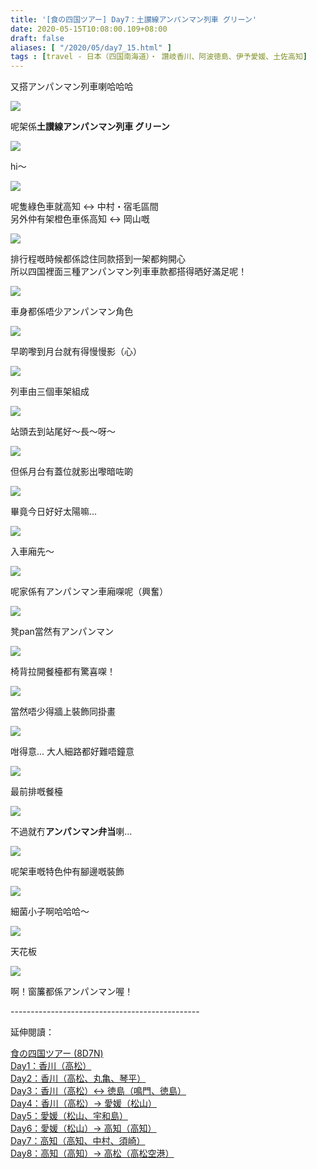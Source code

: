 ```yaml
---
title: '[食の四国ツアー] Day7：土讃線アンパンマン列車 グリーン'
date: 2020-05-15T10:08:00.109+08:00
draft: false
aliases: [ "/2020/05/day7_15.html" ]
tags : [travel - 日本（四国南海道）・ 讚岐香川、阿波徳島、伊予愛媛、土佐高知]
---
```


又搭アンパンマン列車喇哈哈哈

![](/images/shikoku7k.jpg)

呢架係**土讃線アンパンマン列車 グリーン**

![](https://0hnxla.ch.files.1drv.com/y4mkFoOjnrQvMMD5HtSxwbJCpKH6s_-u1JjZy3q52mfipz-advocQKNBOUO98NbEFgZScMd5Fy1M2lS_cRJoNdvF1nHJLOY0JYNFmcEoJTy7zlpGpzi9ptFzYDdQi191m8QlQsFID_r4Hf16tbSKJv_trHIL664zThdMU3byAuNoynAWO70i_wNgy747SmCUgFm7Acj6daSgWN8UJKXrUQ9qw?width=660&height=372&cropmode=none)

hi～

![](https://0hnyla.ch.files.1drv.com/y4mtkjEAa6lzvDug7vpL8ZlCBsCqiNSD475qmqSZH6fhwlbk7sIgb2NKIHui-JPwXSA-7PKw19jNbPBQ8ffdkZbjZfJlJYg4KXdDByvpFe3HLb3U8WUq_Y6rjqZXBP1xFcAXZ4W-YEEsvhug1II9Og8yZa99BgieomTtBepCNH1JhcmzSXL2nZ-D86NTwCtOMy9dhmmh8YuFyg3lYRI7YWxuA?width=660&height=372&cropmode=none)

呢隻綠色車就高知 ↔ 中村・宿毛區間 \
另外仲有架橙色車係高知 ↔ 岡山嘅

![](https://0hnzla.ch.files.1drv.com/y4mumUN4fXAdnEh4QPsI4u-1ysq1wPPah8siX6mE-4Fng1PHxFuF8x2_TAH8i9d-PTKk7_PZCdwrHJCWLaQrAdRO0JjEMcEs8iN7YERQXLc2wHSUherMaDNLRlf3-SSNVZvtRSJ4iXspO9vvRiCZ1fYIk0DjG-OjgFTmDxJbZdd1-1_jXwzq9NEjAUNAoYvjKsXRjq9c6B7e0YzBMLdvPDN5w?width=660&height=372&cropmode=none)

排行程嘅時候都係諗住同款搭到一架都夠開心 \
所以四国裡面三種アンパンマン列車車款都搭得晒好滿足呢！

![](https://0hnvla.ch.files.1drv.com/y4mmfmCv8zLdhjSBH7VgvNU3imSopG7bA-6RrTeO9IfATA-8vvPGuXhVTfevGEy6tbOgp9INJPFAoLss4Xzwan4X5W2rQc1K5nVVuR6RTBTzFTHI72-AcW6-Jhd1iXZZWEGpUFQaH450LuwIeJH9Wc-u-Gq9soi04n_HLkmW-IwznGBk-DQ-J9_nBFFpti78vk5mQ6YuU-r3dOHqHbOPnhfyg?width=660&height=372&cropmode=none)

車身都係唔少アンパンマン角色

![](https://z3ndla.ch.files.1drv.com/y4m_kqz2cpnS8fHiOhDsiLhDp6w_tMOegHW6bHfF5ZOO0gBLMnIBXcL1lAKsPGgGlWjzvDnT3NNgrKOKK1scxBN-tqG-rkuAL715WhvLtzBFLWaSuRChwd9G17W-q87C9mVCNu7Q57oWvNOVEheP5cuko2AOUdznGusREgxTmE5loyjmOo-zVAG05zQ5371DlCxBuiKxM1VF2OMqtT9LUjHnw?width=660&height=372&cropmode=none)

早啲嚟到月台就有得慢慢影（心）

![](https://z3nela.ch.files.1drv.com/y4mg6cXetYXhnnUjcmdiKqaEOaGX0UPeEb6fgQ3CyJYm0BqouZGbuX6j7xTxIwZq1yRXpiPdamnIv6yiGXB9PCL2RJ4x3fJZ8PMQLhlxQzQqy0-8ThsV6fl7WhhWKSsTknBlxebTExGoYv3E74SOe_0J0wixII0a3f6WzNPXBxSQoMzT-VEZzlxuqgIgyttugPCBitKIOgf_855tqSNjKuO9Q?width=660&height=372&cropmode=none)

列車由三個車架組成

![](https://z3nyla.ch.files.1drv.com/y4mwnDTgyw5cmsypDftShgqFEjnshE7tCmyvNijUd78JBAVPlDSQcSMRVVCuTJLg6S0kIqCg6qPBxiKB3D4XDgLMCYKfqLrgB-mj1PLrQ8f3JErF_EU7SGpFXsxBuadaEgyN5a4-_RDsXbzz4hcpCnDGycLngxnDGNUNyP01vj62ne9w6X3lWUxTKoS-OGzA9zYJ6eouyDOQsTf9KmgCxjaLA?width=660&height=372&cropmode=none)

站頭去到站尾好～長～呀～

![](https://z3ncla.ch.files.1drv.com/y4mc3Et2l-oGcXxN9W6DZySWvwUIm_ZYwHstwql4x6VLXCS0o6LoYs2JkNvWQOTiumTm-hyYOe0S02vm1_vLCbbAeEZiAcWbbanF0KXsCe97crsYlI49Q7vTPdxJy9FJ0n4Ky3AzpkCxHH0HKwuF8Am_6lGqP9YnkhX-1ns2o5SGFIcmF8YKZhBUkaY5Goc-A8jFzj0-8RRLLq0Iw4D_eQYbA?width=660&height=372&cropmode=none)

但係月台有蓋位就影出嚟暗咗啲

![](https://z3nbla.ch.files.1drv.com/y4m3UXkqcWJFuNLPguBPULR7r7VkKMRpTFE5bAPg668RwQsXXaGFm8pcslVe0G2kW-ICY5sIZ7f7R0cr4n4yaBopSwE1IXgJQis8AhLUau2kgb4H8_XiasJke68mCfMfgAMTMGrGGCWqTkdszVkrzfeUEEucXFj3KrFzD8JPxGf_WWmrEUV4GSLt39Bt0q4JT65TEhUB9Uwq1T1f4nnpv4Z7A?width=660&height=372&cropmode=none)

畢竟今日好好太陽嘛...

![](https://z3nzla.ch.files.1drv.com/y4m-hUyFHH6DxhX9Bc0iMQ_cpfoF_UgATCLuX_YFLd7lSj00CcIlQzRwlDX64VmHXhw6ls7E7M9BBM1HGprrXr4tuNfmBm_wk6BSJVHNP2Guj-o83Ft7LTIyWddtCwaohR3VEcrT3pTSRpURniciyUCCSlHaD6t6mFz148jro0ulVUbyBOrwY8vHrNQU3NcGF-cjSEvGtlD3AQXrypoAJX7-Q?width=660&height=372&cropmode=none)

入車廂先～

![](https://znnvla.ch.files.1drv.com/y4mTpSGoQqPVtqH0jMwZl7FV6pVOPH0_rS36gb7cyQxhCDkU2KFoZ4BWWXTdSmtH-P-gekk1X-x4JKqMFFXl54KtHER7N2JoBvcBqjt5KJYjNu4TVPC-9k3xjsiIEM59roNsXpoI0fp2h7YIkH1vcRvCuck1CCRsTMUV44mwKBIFt5sMBgKankNyNpjeRgsvrdNwh1s8BOD-P-9OXqCaDlp5w?width=660&height=372&cropmode=none)

呢家係有アンパンマン車廂㗎呢（興奮）

![](https://znncla.ch.files.1drv.com/y4mhN1-FAdZnHnhkGpoNK3QpSHHzH8DBhEIDoy5nyDc8Yq-iOzFwNV67bNlllLObXUFaaJ1oyIZIce23o8BwvU5qvVqUqFSVoJ0JOyI14ep6caEMhzrWNSd9hJXhq4zJqv6-rhO1ObyNz_xh-Kx_Md9IKIBlpXpfx1h3YXwVFVE7SH8_ehjFFNj3HXC-2UBGtGxU7g-u_j4FZnQ9bsxDSxIwA?width=660&height=372&cropmode=none)

凳pan當然有アンパンマン

![](https://zxnyla.ch.files.1drv.com/y4mz9g_sHuWVV0wvzjqPG6mjd7RBsiWhxNqXY-CdG8x4BRJ6s545LztiLfJEbEMuxTXHoCn2HEwrBjN_GwVHQuuy6dtgKUHYOo3gilUGRgaOucJWhdEdJ291BnFIQexkrRB9NyFnhj6VE5weeFfONq_902xQucIyqE5OsxEQfsmEuqObqBSJ7YomeSpMJwZD3I47tS4P98WQtGjZbABFh9SGw?width=660&height=372&cropmode=none)

椅背拉開餐檯都有驚喜㗎！

![](https://znnbla.ch.files.1drv.com/y4mHbRP05cESC6YAJmQalZuf0UeAluYgnXTUKItX5ZIL-0HBn5EQfRjILHrizo4IiDK2t_4tI7YOEHNnW8fszwruuRFbce1gcLSgUc_d_frayyzEa2twpMw8nMjt080D1t_l4a1l6G1D_GadGrg4AIeoRAweyu6LUoPJvB39YwRXlSgjoYJmQ1VymzVR47VQMFSpKV4Q4L8wN6djuV-ZVTmLA?width=660&height=372&cropmode=none)

當然唔少得牆上裝飾同掛畫

![](https://znnwla.ch.files.1drv.com/y4m3p-ogIe-1Op6GjM-vXoTEAl1CA9hm43KYTndGW5tGUHYgFXt3fGA4LU0Z8rYsSvM7Tz0Mf7uB59LdJw_3dh5nQgeEa9TGGb-wHUSXdKNLHMGG0kLPv0HgUsl5ms59gsJUZUJgLTkN5aicTNnAy6zYDLQ2cW-UbzEujjlQujJIONm4LCYSUVBU9HQB7pCnRSSNDG9-2x_UTVtdEIgVqBr-A?width=660&height=372&cropmode=none)

咁得意... 大人細路都好難唔鐘意

![](https://znnala.ch.files.1drv.com/y4mdZ2iDxUDNCknq9-kkh1G-rQyJjUTaEov6Q99hWXfQtt1HJ8dCrQ1__ASEO3IfBRmXASgr7kf86SApzfst3RgI7g01xOh9pOKZSlRavPFacgUY5HOtj9y5Ut8kaueyiBY7vhhsW0NmhwHpYV4lkhxbP3iY0mZBVHCcFpPn8R48BOMjSvTsshb71eG5JsqJoeDKMekXqpknkJ8QzLLTr838Q?width=660&height=372&cropmode=none)

最前排嘅餐檯

![](https://znnxla.ch.files.1drv.com/y4mEN27KSzZrAueaf0lUWrQ2iFqlK8di4aVXzhnVHVJUXN4yyg_aUJnxdsY5g0KYZ3uJL8EvIB2pWlYFnWuiNycT1RmzVaW0FPLXaXQxvorwLP4U6e9_dIjztNyoURaUxYQ3EsCq5TIq8h-z6xXk4xC8wUGXFjUenv-J59Xs9cH9lR09S5eryvEX1UuDEckrNo5gyh3Wybzez9hBz2lKAtiCg?width=660&height=372&cropmode=none)

不過就冇**アンパンマン弁当**喇...

![](https://znnyla.ch.files.1drv.com/y4mxDqLC6XlwzubstvOAgWWDJ1ecH2AiZV26run6n7jK4egYvsBgbt7HDVf1YuhZ8tQahn9LteA0TuRPeazVJhRAuOZBwgOATqu0trBL-eo37Lmjd1ZigPoTwQYXhbRtPicJzOacAxe6MqegppNN97RiiAGJGVtEoYp64ZqLSO0hMwiEBsF7vUxIcSijC11flOQS2SXUP6lIWy80IcsexxqkQ?width=660&height=372&cropmode=none)

呢架車嘅特色仲有腳邊嘅裝飾

![](https://znnzla.ch.files.1drv.com/y4mq2lUkr91Z1L9DzRhgBVQkxt2U4NpO3-juelpdZ0On_JZG3Hlx8GzUyzcUPeHbNIq0jjuzLIDA3vZUDqOpSGgaT_u32LyLJxCRzWepjYTr6YzfFOMMIbPNiUBuC6HNd6kEWUf01AwRXWtAj5cbrCtUHCJjTzYfs21sHKPh3TB4s38Us01jQ2FCgdG2hc4kg9Q4l1EvROw2JnEp8-YqJJXRQ?width=660&height=372&cropmode=none)

細菌小子啊哈哈哈～

![](https://znndla.ch.files.1drv.com/y4mZiOcQVpeNj4U6_wCHzb8aLFpi2u7BG36WwX-nq6tqtx0BltdjFPw7MkEHC6jAJ3UEHQH_FFgtLSDOVsZKyoJJiEsQyHrNIP8WkdXv-JauB0FNvxCuvnaEJzCWiCF_99D9AYzs_91CRxz2rZSCBNx_Lael5acYMTE5nAfo8j3UWI-vX_QHcOcptxdOl8aKB5drnN36GkN6W4ArWXXMaE8Tw?width=372&height=660&cropmode=none)

天花板

![](https://zxndla.ch.files.1drv.com/y4m_MCes8FUab7WUNr4sJwPMDlzhuyial8OIHgovnxLJPt9reHsP0u-1_X_hSXu45xLFHyt6bGonEOnnLHxfDPwVdUH1zauGd9ImP7-jvUtAWrn24liKGMUE9IhpE1fBcDJQJ2VuBCnWcQsHjyVRCdMKMFGAFyqkdECl8EoehMZlIxV86MpSaGD663gqfpdzKJWJvo5phJN_9CiB943kTZ9dQ?width=660&height=372&cropmode=none)

啊！窗簾都係アンパンマン喔！

  

  

\-----------------------------------------------  

延伸閱讀：

[食の四国ツアー (8D7N)](https://www.hidie.net/2020/05/8d7n.html)  
[Day1：香川（高松）](https://www.hidie.net/2017/08/day1.html)  
[Day2：香川（高松、丸亀、琴平）](https://www.hidie.net/2017/08/day2.html)  
[Day3：香川（高松）↔ 徳島（鳴門、徳島）](https://www.hidie.net/2017/08/day3.html)  
[Day4：香川（高松）→ 愛媛（松山）](https://www.hidie.net/2017/08/day4.html)  
[Day5：愛媛（松山、宇和島）](https://www.hidie.net/2017/08/day5.html)  
[Day6：愛媛（松山）→ 高知（高知）](https://www.hidie.net/2017/08/day6.html)  
[Day7：高知（高知、中村、須崎）](https://www.hidie.net/2017/08/day7.html)  
[Day8：高知（高知）→ 高松（高松空港）](https://www.hidie.net/2017/08/day8.html)